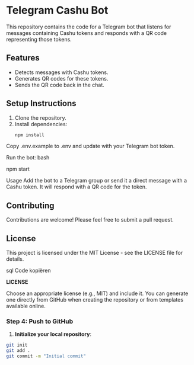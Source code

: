 # Telegram Cashu Bot

This repository contains the code for a Telegram bot that listens for messages containing Cashu tokens and responds with a QR code representing those tokens.

## Features

- Detects messages with Cashu tokens.
- Generates QR codes for these tokens.
- Sends the QR code back in the chat.

## Setup Instructions

1. Clone the repository.
2. Install dependencies:
   ```bash
   npm install
Copy .env.example to .env and update with your Telegram bot token.

Run the bot:
bash

npm start

Usage
Add the bot to a Telegram group or send it a direct message with a Cashu token. It will respond with a QR code for the token.

## Contributing
Contributions are welcome! Please feel free to submit a pull request.

## License
This project is licensed under the MIT License - see the LICENSE file for details.

sql
Code kopiëren

**LICENSE**

Choose an appropriate license (e.g., MIT) and include it. You can generate one directly from GitHub when creating the repository or from templates available online.

### Step 4: Push to GitHub

1. **Initialize your local repository**:

```bash
git init
git add .
git commit -m "Initial commit"
